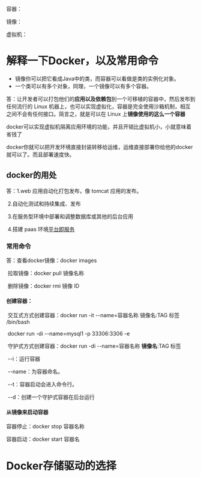 容器：

镜像：

虚拟机：

#  **解释一下Docker，以及常用命令**

- 镜像你可以把它看成Java中的类，而容器可以看做是类的实例化对象。
- 一个类可以有多个对象，同理，一个镜像可以有多个容器。

答：让开发者可以打包他们的**应用以及依赖包**到一个可移植的容器中，然后发布到任何流行的 Linux 机器上，也可以实现虚拟化，容器是完全使用沙箱机制，相互之间不会有任何接口。简言之，就是可以在 Linux 上**镜像使用的这么一个容器** 

docker可以实现虚拟机隔离应用环境的功能，并且开销比虚拟机小，小就意味着省钱了

docker你就可以把开发环境直接封装转移给运维，运维直接部署你给他的docker就可以了。而且部署速度快。

## **docker的用处**

答：1.web 应用自动化打包发布，像 tomcat 应用的发布。 

​        2.自动化测试和持续集成、发布 

​        3.在服务型环境中部署和调整数据库或其他的后台应用 

​        4.搭建 paas 环境[平台即服务](https://baike.baidu.com/item/平台即服务/4329761)

### **常用命令**

答：查看docker镜像：docker images

​        拉取镜像：docker pull 镜像名称 

​        删除镜像：docker  rmi 镜像 ID 

#### 创建容器：

​        交互式方式创建容器：docker run -it --name=容器名称 镜像名:TAG 标签 /bin/bash

​                                                docker run -di --name=mysql1 -p 33306:3306 -e

​        守护式方式创建容器：docker run -di --name=容器名称 **镜像名**:TAG 标签

​                                            --i：运行容器 

​                                            --name：为容器命名。 

​                                            --t：容器启动会进入命令行。 

​                                            --d：创建一个守护式容器在后台运行

#### 从镜像来启动容器



容器停止：docker stop 容器名称

容器启动：docker start 容器名

# Docker存储驱动的选择